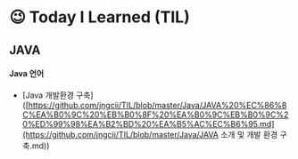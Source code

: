 # &#128521; Today I Learned (TIL) 



## JAVA

#### Java 언어

- [Java 개발환경 구축]([https://github.com/jngcii/TIL/blob/master/Java/JAVA%20%EC%86%8C%EA%B0%9C%20%EB%B0%8F%20%EA%B0%9C%EB%B0%9C%20%ED%99%98%EA%B2%BD%20%EA%B5%AC%EC%B6%95.md](https://github.com/jngcii/TIL/blob/master/Java/JAVA 소개 및 개발 환경 구축.md))